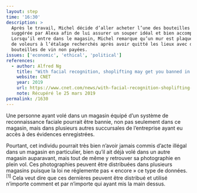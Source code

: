 ```yaml
---
layout: step
time: '16:30'
description: >
  Après le travail, Michel décide d’aller acheter l’une des bouteilles de vin
  suggérée par Alexa afin de lui assurer un souper idéal et bien accompagné.
  Lorsqu’il entre dans le magasin, Michel remarque qu’un mur est plaqué d’images
  de voleurs à l’étalage recherchés après avoir quitté les lieux avec des
  bouteilles de vin non payées. 
issues: ['economic', 'ethical', 'political']
references:
  - author: Alfred Ng
    title: "With facial recognition, shoplifting may get you banned in places you've never been"
    website: CNET
    year: 2019
    url: https://www.cnet.com/news/with-facial-recognition-shoplifting-may-get-you-banned-in-places-youve-never-been/
    note: Récupéré le 25 mars 2019
permalink: /1630
---
```


Une personne ayant volé dans un magasin équipé d’un système de reconnaissance faciale pourrait être bannie, non pas seulement dans ce magasin, mais dans plusieurs autres succursales de l’entreprise ayant eu accès à des évidences enregistrées. 

Pourtant, cet individu pourrait très bien n’avoir jamais commis d’acte illégal dans un magasin en particulier, bien qu’il ait déjà volé dans un autre magasin auparavant, mais tout de même y retrouver sa photographie en plein vol. Ces photographies peuvent être distribuées dans plusieurs magasins puisque la loi ne réglemente pas « encore » ce type de données.<sup>[1]</sup> Cela veut dire que ces dernières peuvent  être distribué et utilisé n’importe comment et par n’importe qui ayant mis la main dessus.
